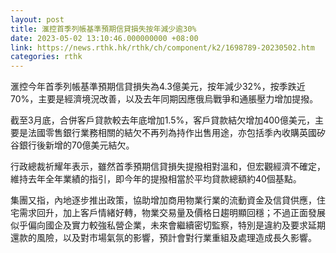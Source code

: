 ```yaml
---
layout: post
title: 滙控首季列帳基準預期信貸損失按年減少逾30%
date: 2023-05-02 13:10:46.000000000 +08:00
link: https://news.rthk.hk/rthk/ch/component/k2/1698789-20230502.htm
categories: rthk
---
```


滙控今年首季列帳基準預期信貸損失為4.3億美元，按年減少32%，按季跌近70%，主要是經濟境況改善，以及去年同期因應俄烏戰爭和通脹壓力增加提撥。

截至3月底，合併客戶貸款較去年底增加1.5%，客戶貸款結欠增加400億美元，主要是法國零售銀行業務相關的結欠不再列為持作出售用途，亦包括季內收購英國矽谷銀行後新增的70億美元結欠。

行政總裁祈耀年表示，雖然首季預期信貸損失提撥相對溫和，但宏觀經濟不確定，維持去年全年業績的指引，即今年的提撥相當於平均貸款總額約40個基點。

集團又指，內地逐步推出政策，協助增加商用物業行業的流動資金及信貸供應，住宅需求回升，加上客戶情緒好轉，物業交易量及價格日趨明顯回穩；不過正面發展似乎偏向國企及實力較強私營企業，未來會繼續密切監察，特別是違約及要求延期還款的風險，以及對市場氣氛的影響，預計會對行業重組及處理造成長久影響。
